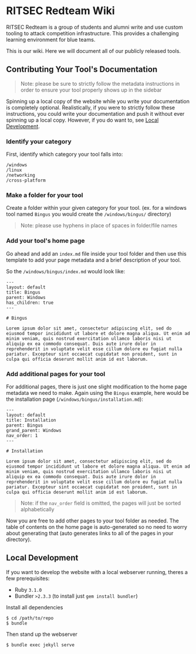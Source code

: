 # RITSEC Redteam Wiki

RITSEC Redteam is a group of students and alumni write and use custom tooling to attack competition infrastructure. This provides a challenging learning environment for blue teams.

This is our wiki. Here we will document all of our publicly released tools.

## Contributing Your Tool's Documentation

> Note: please be sure to strictly follow the metadata instructions in order to ensure your tool properly shows up in the sidebar

Spinning up a local copy of the website while you write your documentation is completely optional. Realistically, if you were to strictly follow these instructions, you could write your documentation and push it without ever spinning up a local copy. However, if you do want to, see [Local Development](#local-development).

### Identify your category

First, identify which category your tool falls into:

```
/windows
/linux
/networking
/cross-platform
```

### Make a folder for your tool

Create a folder within your given category for your tool. (ex. for a windows tool named `Bingus` you would create the `/windows/bingus/` directory)

> Note: please use hyphens in place of spaces in folder/file names

### Add your tool's home page

Go ahead and add an `index.md` file inside your tool folder and then use this template to add your page metadata and a brief description of your tool.

So the `/windows/bingus/index.md` would look like:

```
---
layout: default
title: Bingus
parent: Windows
has_children: true
---

# Bingus

Lorem ipsum dolor sit amet, consectetur adipiscing elit, sed do eiusmod tempor incididunt ut labore et dolore magna aliqua. Ut enim ad minim veniam, quis nostrud exercitation ullamco laboris nisi ut aliquip ex ea commodo consequat. Duis aute irure dolor in reprehenderit in voluptate velit esse cillum dolore eu fugiat nulla pariatur. Excepteur sint occaecat cupidatat non proident, sunt in culpa qui officia deserunt mollit anim id est laborum.
```

### Add additional pages for your tool

For additional pages, there is just one slight modification to the home page metadata we need to make. Again using the `Bingus` example, here would be the installation page (`/windows/bingus/installation.md`):

```
---
layout: default
title: Installation
parent: Bingus
grand_parent: Windows
nav_order: 1
---

# Installation

Lorem ipsum dolor sit amet, consectetur adipiscing elit, sed do eiusmod tempor incididunt ut labore et dolore magna aliqua. Ut enim ad minim veniam, quis nostrud exercitation ullamco laboris nisi ut aliquip ex ea commodo consequat. Duis aute irure dolor in reprehenderit in voluptate velit esse cillum dolore eu fugiat nulla pariatur. Excepteur sint occaecat cupidatat non proident, sunt in culpa qui officia deserunt mollit anim id est laborum.
```

> Note: if the `nav_order` field is omitted, the pages will just be sorted alphabetically

Now you are free to add other pages to your tool folder as needed. The table of contents on the home page is auto-generated so no need to worry about generating that (auto generates links to all of the pages in your directory).

## Local Development

If you want to develop the website with a local webserver running, theres a few prerequisites:

- Ruby `3.1.0`
- Bundler `>2.3.3` (to install just `gem install bundler`)

Install all dependencies

```
$ cd /path/to/repo
$ bundle
```

Then stand up the webserver

```
$ bundle exec jekyll serve
```
